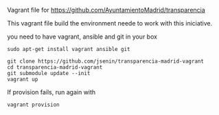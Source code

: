 Vagrant file for https://github.com/AyuntamientoMadrid/transparencia

This vagrant file build the environment neede to work with this iniciative.

you need to have vagrant, ansible and git in your box
```
sudo apt-get install vagrant ansible git

git clone https://github.com/jsenin/transparencia-madrid-vagrant 
cd transparencia-madrid-vagrant
git submodule update --init
vagrant up
```

If provision fails, run again with

```
vagrant provision
